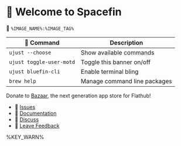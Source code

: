 # 󱍢 Welcome to Spacefin

󱋩 `%IMAGE_NAME%:%IMAGE_TAG%`

|  Command | Description |
| ------- | ----------- |
| `ujust --choose`  | Show available commands  |
| `ujust toggle-user-motd` | Toggle this banner on/off |
| `ujust bluefin-cli` | Enable terminal bling |
| `brew help` | Manage command line packages |

Donate to [Bazaar](https://github.com/kolunmi/bazaar), the next generation app store for Flathub!

- **󰊤** [Issues](https://issues.projectbluefin.io)
- **󰈙** [Documentation](http://docs.projectbluefin.io)
- **󰊌** [Discuss](https://community.projectbluefin.io)
- **󰊌** [Leave Feedback](https://feedback.projectbluefin.io)

%KEY_WARN%
